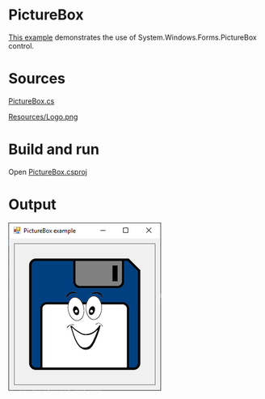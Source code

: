 # PictureBox

[This example](.) demonstrates the use of System.Windows.Forms.PictureBox control.

# Sources

[PictureBox.cs](PictureBox.cs)

[Resources/Logo.png](Resources/Logo.png)

# Build and run

Open [PictureBox.csproj](PictureBox.csproj)

# Output

![Screenshot](../../docs/Pictures/Forms/PictureBox.png)

